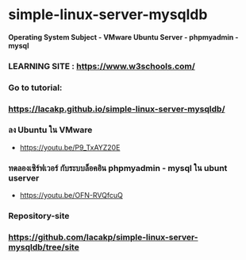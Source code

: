# simple-linux-server-mysqldb
#### Operating System Subject - VMware Ubuntu Server - phpmyadmin - mysql




### LEARNING SITE : https://www.w3schools.com/

### Go to tutorial: 

### https://lacakp.github.io/simple-linux-server-mysqldb/

### ลง Ubuntu ใน VMware
- https://youtu.be/P9_TxAYZ20E

### ทดลองเซิร์ฟเวอร์ กับระบบล็อคอิน  phpmyadmin - mysql ใน ubunt userver
- https://youtu.be/OFN-RVQfcuQ

### Repository-site
### https://github.com/lacakp/simple-linux-server-mysqldb/tree/site


